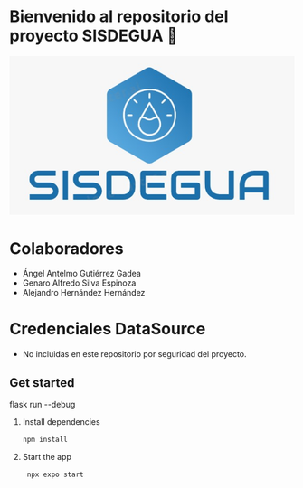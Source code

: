 # Bienvenido al repositorio del proyecto SISDEGUA 👋

![Portada del proyecto](static/images/logo_sisdegua.jpeg)

# Colaboradores
   - Ángel Antelmo Gutiérrez Gadea
   - Genaro Alfredo Silva Espinoza
   - Alejandro Hernández Hernández

# Credenciales DataSource
   - No incluidas en este repositorio por seguridad del proyecto.

## Get started

flask run --debug

1. Install dependencies

   ```bash
   npm install
   ```

2. Start the app

   ```bash
    npx expo start
   ```
